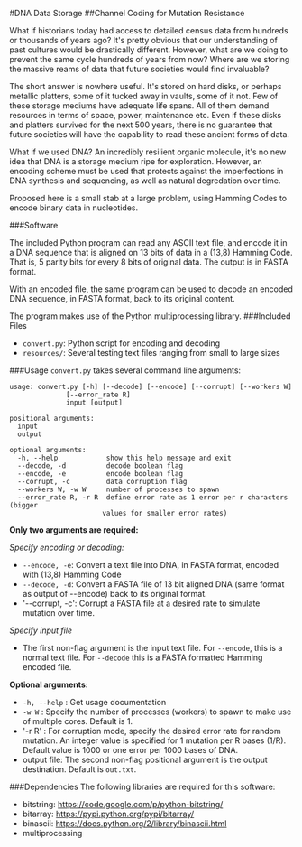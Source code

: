 #DNA Data Storage
##Channel Coding for Mutation Resistance

What if historians today had access to detailed census data from hundreds or thousands of years ago? It's pretty obvious that our understanding of past cultures would be drastically different. However, what are we doing to prevent the same cycle hundreds of years from now? Where are we storing the massive reams of data that future societies would find invaluable?

The short answer is nowhere useful. It's stored on hard disks, or perhaps metallic platters, some of it tucked away in vaults, some of it not. Few of these storage mediums have adequate life spans. All of them demand resources in terms of space, power, maintenance etc. Even if these disks and platters survived for the next 500 years, there is no guarantee that future societies will have the capability to read these ancient forms of data.

What if we used DNA? An incredibly resilient organic molecule, it's no new idea that DNA is a storage medium ripe for exploration. However, an encoding scheme must be used that protects against the imperfections in DNA synthesis and sequencing, as well as natural degredation over time.

Proposed here is a small stab at a large problem, using Hamming Codes to encode binary data in nucleotides.

###Software

The included Python program can read any ASCII text file, and encode it in a DNA sequence that is aligned on 13 bits of data in a (13,8) Hamming Code. That is, 5 parity bits for every 8 bits of original data. The output is in FASTA format.

With an encoded file, the same program can be used to decode an encoded DNA sequence, in FASTA format, back to its original content.

The program makes use of the Python multiprocessing library.
###Included Files
* `convert.py`: Python script for encoding and decoding
* `resources/`: Several testing text files ranging from small to large sizes

###Usage
`convert.py` takes several command line arguments:

	usage: convert.py [-h] [--decode] [--encode] [--corrupt] [--workers W]
                  [--error_rate R]
                  input [output]

	positional arguments:
	  input
	  output
	
	optional arguments:
	  -h, --help            show this help message and exit
	  --decode, -d          decode boolean flag
	  --encode, -e          encode boolean flag
	  --corrupt, -c         data corruption flag
	  --workers W, -w W     number of processes to spawn
	  --error_rate R, -r R  define error rate as 1 error per r characters (bigger
	                       values for smaller error rates)
		
**Only two arguments are required:**

*Specify encoding or decoding:*

* `--encode, -e`: Convert a text file into DNA, in FASTA format, encoded with (13,8) Hamming Code
* `--decode, -d`: Convert a FASTA file of 13 bit aligned DNA (same format as output of --encode) back to its original format.
* '--corrupt, -c': Corrupt a FASTA file at a desired rate to simulate mutation over time.

*Specify input file*

* The first non-flag argument is the input text file. For `--encode`, this is a normal text file. For `--decode` this is a FASTA formatted Hamming encoded file.

**Optional arguments:**

* `-h, --help` : Get usage documentation
* `-w W` : Specify the number of processes (workers) to spawn to make use of multiple cores. Default is 1.
* '-r R' : For corruption mode, specify the desired error rate for random mutation. An integer value is specified for 1 mutation per R bases (1/R). Default value is 1000 or one error per 1000 bases of DNA.
* output file: The second non-flag positional argument is the output destination. Default is `out.txt`.

###Dependencies
The following libraries are required for this software:

* bitstring: https://code.google.com/p/python-bitstring/
* bitarray: https://pypi.python.org/pypi/bitarray/
* binascii: https://docs.python.org/2/library/binascii.html
* multiprocessing